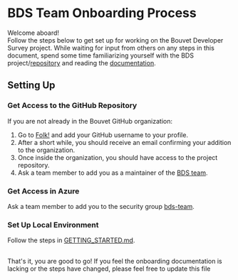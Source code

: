 # BDS Team Onboarding Process

Welcome aboard!  
Follow the steps below to get set up for working on the Bouvet Developer Survey project.
While waiting for input from others on any steps in this document, spend some time familiarizing yourself with the BDS project/[repository](https://github.com/bouvet/bouvet-developer-survey) and reading the [documentation](DOCUMENTATION.md).

## Setting Up

### Get Access to the GitHub Repository

If you are not already in the Bouvet GitHub organization:

1. Go to [Folk!](https://bouvet.catalystone.com/) and add your GitHub username to your profile.
2. After a short while, you should receive an email confirming your addition to the organization.
3. Once inside the organization, you should have access to the project repository.
4. Ask a team member to add you as a maintainer of the [BDS team](https://github.com/orgs/bouvet/teams/bouvet-developer-survey-team).

### Get Access in Azure

Ask a team member to add you to the security group [bds-team](https://portal.azure.com/).

### Set Up Local Environment

Follow the steps in [GETTING_STARTED.md](GETTING_STARTED.md).

##

That's it, you are good to go! If you feel the onboarding documentation is lacking or the steps have changed, please
feel free to update this file
